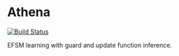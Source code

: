 Athena
======

[![Build Status](https://travis-ci.org/ramsay-t/Athena.svg?branch=master)](https://travis-ci.org/ramsay-t/Athena)

EFSM learning with guard and update function inference.

